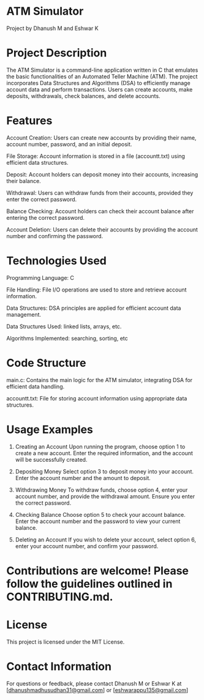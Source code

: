 # ATM Simulator

Project by Dhanush M and Eshwar K 

# Project Description
The ATM Simulator is a command-line application written in C that emulates the basic functionalities of an Automated Teller Machine (ATM). The project incorporates Data Structures and Algorithms (DSA) to efficiently manage account data and perform transactions. Users can create accounts, make deposits, withdrawals, check balances, and delete accounts.

# Features

Account Creation: Users can create new accounts by providing their name, account number, password, and an initial deposit.

File Storage: Account information is stored in a file (accountt.txt) using efficient data structures.

Deposit: Account holders can deposit money into their accounts, increasing their balance.

Withdrawal: Users can withdraw funds from their accounts, provided they enter the correct password.

Balance Checking: Account holders can check their account balance after entering the correct password.

Account Deletion: Users can delete their accounts by providing the account number and confirming the password.

# Technologies Used

Programming Language: C

File Handling: File I/O operations are used to store and retrieve account information.

Data Structures: DSA principles are applied for efficient account data management.

Data Structures Used:  linked lists, arrays, etc.

Algorithms Implemented:  searching, sorting, etc

# Code Structure

main.c: Contains the main logic for the ATM simulator, integrating DSA for efficient data handling.

accountt.txt: File for storing account information using appropriate data structures.

# Usage Examples

1. Creating an Account
Upon running the program, choose option 1 to create a new account. Enter the required information, and the account will be successfully created.

2. Depositing Money
Select option 3 to deposit money into your account. Enter the account number and the amount to deposit.

3. Withdrawing Money
To withdraw funds, choose option 4, enter your account number, and provide the withdrawal amount. Ensure you enter the correct password.

4. Checking Balance
Choose option 5 to check your account balance. Enter the account number and the password to view your current balance.

5. Deleting an Account
If you wish to delete your account, select option 6, enter your account number, and confirm your password.


# Contributions are welcome! Please follow the guidelines outlined in CONTRIBUTING.md.

# License
This project is licensed under the MIT License.

# Contact Information
For questions or feedback, please contact Dhanush M or Eshwar K at [dhanushmadhusudhan31@gmail.com] or [eshwarappu135@gmail.com] 

